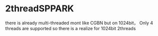 # 2threadSPPARK
there is already multi-threaded mont like CGBN 
but on 1024bit， Only 4 threads are supported
so there is a realize for 1024bit 2threads
